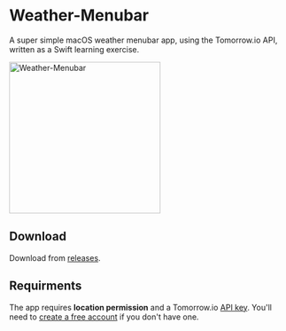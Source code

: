# Weather-Menubar
A super simple macOS weather menubar app, using the Tomorrow.io API, written as a Swift learning exercise.

<img width="273" alt="Weather-Menubar" src="https://github.com/yoavf/Weather-Menubar/assets/844866/a43b235e-4fa5-4f40-a83c-2d91005a8087">

## Download
Download from [releases](https://github.com/yoavf/Weather-Menubar/releases).

## Requirments

The app requires **location permission** and a Tomorrow.io [API key](https://app.tomorrow.io/development/keys). You'll need to [create a free account](https://app.tomorrow.io/signup?planid=648b3f22ef567da8b7fb4599) if you don't have one.
